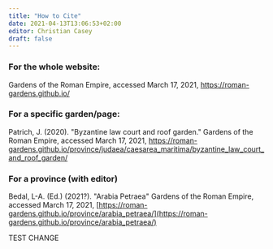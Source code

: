 ```yaml
---
title: "How to Cite"
date: 2021-04-13T13:06:53+02:00
editor: Christian Casey
draft: false
---
```


### For the whole website:

Gardens of the Roman Empire, accessed March 17, 2021, https://roman-gardens.github.io/

### For a specific garden/page:

Patrich, J. (2020). "Byzantine law court and roof garden." Gardens of the Roman Empire, accessed March 17, 2021, https://roman-gardens.github.io/province/judaea/caesarea_maritima/byzantine_law_court_and_roof_garden/

### For a province (with editor)

Bedal, L-A. (Ed.) (2021?). "Arabia Petraea" Gardens of the Roman Empire, accessed March 17, 2021, [https://roman-gardens.github.io/province/arabia_petraea/](https://roman-gardens.github.io/province/arabia_petraea/)

TEST CHANGE